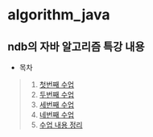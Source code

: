algorithm_java
=================================
ndb의 자바 알고리즘 특강 내용 
-----------------------------------
- 목차
> 1. [첫번째 수업](https://github.com/lijahong/algorithm_java/tree/main/first_study)
> 2. [두번째 수업](https://github.com/lijahong/algorithm_java/tree/main/second_study)
> 3. [세번째 수업](https://github.com/lijahong/algorithm_java/tree/main/Third_study)
> 4. [네번째 수업](https://github.com/lijahong/algorithm_java/tree/main/Four_study)
> 5. [수업 내용 정리](https://github.com/lijahong/algorithm_java/tree/main/Study_wordfile)
